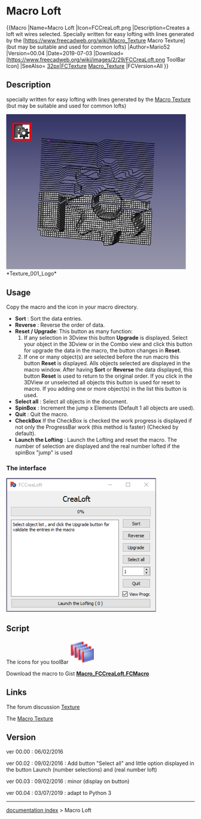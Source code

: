 # Macro Loft
{{Macro
|Name=Macro Loft
|Icon=FCCreaLoft.png
|Description=Creates a loft wit wires selected. Specially written for easy lofting with lines generated by the [https://www.freecadweb.org/wiki/Macro_Texture Macro Texture] (but may be suitable and used for common lofts)
|Author=Mario52
|Version=00.04
|Date=2019-07-03
|Download=[https://www.freecadweb.org/wiki/images/2/29/FCCreaLoft.png ToolBar Icon]
|SeeAlso= [32px|FCTexture](File:FCTexture.png.md) [Macro_Texture](Macro_Texture.md)
|FCVersion=All
}}

## Description

specially written for easy lofting with lines generated by the [Macro Texture](Macro_Texture.md) (but may be suitable and used for common lofts)
 

 <img alt="" src=images/Texture_001_Logo.png  style="width:480px;">  
*Texture_001_Logo*

## Usage

Copy the macro and the icon in your macro directory.

-   ****Sort**** : Sort the data entries.
-   ****Reverse**** : Reverse the order of data.
-   ****Reset** / **Upgrade****: This button as many function:
    1.  If any selection in 3Dview this button **Upgrade** is displayed.
        Select your object in the 3Dview or in the Combo view and click this button for upgrade the data in the macro, the button changes in **Reset**.
    2.  If one or many object(s) are selected before the run macro this button **Reset** is displayed.
        Alls objects selected are displayed in the macro window.
        After having **Sort** or **Reverse** the data displayed, this button **Reset** is used to return to the original order.
        If you click in the 3DView or unselected all objects this button is used for reset to macro.
        If you adding one or more object(s) in the list this button is used.
-   ****Select all**** : Select all objects in the document.
-   **SpinBox** : Increment the jump x Elements (Default 1 all objects are used).
-   ****Quit**** : Quit the macro.
-   **CheckBox** If the CheckBox is checked the work progress is displayed if not only the ProgressBar work (this method is faster) (Checked by default).
-   ****Launch the Lofting**** : Launch the Lofting and reset the macro. The number of selection are displayed and the real number lofted if the spinBox \"jump\" is used

 

### The interface 

<img alt="FCCreaLoft002" src=images/Macro_FCCreaLoft_01.png  style="width:400px;">  

## Script

The icons for you toolBar <img alt="" src=images/FCCreaLoft.png  style="width:64px;">

Download the macro to Gist [**Macro\_FCCreaLoft.FCMacro**](https://gist.github.com/mario52a/c477f892233d6abe02df5e97af828ff4)

## Links

The forum discussion [Texture](http://forum.freecadweb.org/viewtopic.php?f=24&t=5893&start=10)

The [Macro Texture](Macro_Texture.md)  

## Version

ver 00.00 : 06/02/2016

ver 00.02 : 09/02/2016 : Add button \"Select all\" and little option displayed in the button Launch (number selections) and (real number loft)

ver 00.03 : 09/02/2016 : minor (display on button)

ver 00.04 : 03/07/2019 : adapt to Python 3

---
[documentation index](../README.md) > Macro Loft
